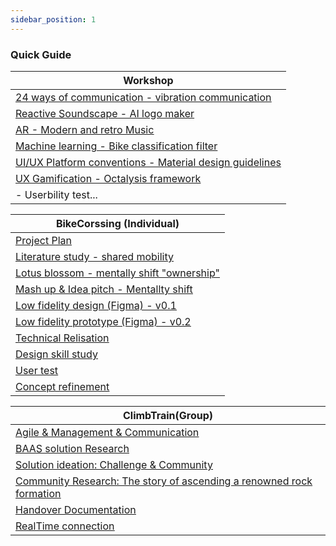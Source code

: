 ```yaml
---
sidebar_position: 1
---
```


### Quick Guide

| Workshop                                                                                                                |
| ----------------------------------------------------------------------------------------------------------------------- |
| [<u>24 ways of communication - vibration communication</u>](./Individual/Realisations/24-Way-communication-Workshop.md) |
| [<u>Reactive Soundscape - AI logo maker</u>](./Individual/Realisations/AI-Reactive-Soundscape-Workshop.md)              |
| [<u>AR - Modern and retro Music</u>](./Individual/Realisations/AR-Workshop.md)                                          |
| [<u>Machine learning - Bike classification filter</u>](./Individual/Realisations/ML-MachineLearning-Workshop.md)        |
| [<u>UI/UX Platform conventions - Material design guidelines</u>](./Individual/Realisations/UI-Workshop.md)              |
| [<u>UX Gamification - Octalysis framework</u>](./Individual/Realisations/UX-Gamification-Workshop.md)                   |
| - Userbility test...                                                                                                    |

| BikeCorssing (Individual)                                                                                     |
| ------------------------------------------------------------------------------------------------------------- |
| [<u>Project Plan</u>](./Individual/ProjectPlan.md)                                                            |
| [<u>Literature study - shared mobility</u>](./Individual/Research/1%20-%20Literature%20study%20-%201.md)      |
| [<u>Lotus blossom - mentally shift "ownership"</u>](./Individual/Research/1%20-%20Lotus%20blossom%20-%201.md) |
| [<u>Mash up & Idea pitch - Mentallty shift</u>](./Individual/Research/1%20-%20Mash%20up%20-%201.md)           |
| [<u>Low fidelity design (Figma) - v0.1</u>](./Individual/Research/1%20-%20Prototype%20-%201.md)               |
| [<u>Low fidelity prototype (Figma) - v0.2</u>](./Individual/Realisations/LF-Relisation.md)                    |
| [<u>Technical Relisation</u>](./Individual/Realisations/Tech-Relisation.md)                                   |
| [<u>Design skill study</u>](./Individual/Research/1%20-%20UI_UX%20Study.md)                                   |
| [<u>User test</u>](./Individual/Research/1%20-%20User%20Test%20-%201.md)                                      |
| [<u>Concept refinement</u>](./Individual/Research/2%20-%20Concept%20-%201.md)                                 |

| ClimbTrain(Group)                                                                                                   |
| ------------------------------------------------------------------------------------------------------------------- |
| [<u>Agile & Management & Communication</u>](./Industry/Realisation/Agile.md)                                        |
| [<u>BAAS solution Research</u>](./Industry/Research/Backend.md)                                                     |
| [<u>Solution ideation: Challenge & Community</u>](./Industry/Research/Ideation-1.md)                                |
| [<u>Community Research: The story of ascending a renowned rock formation</u>](./Industry/Realisation/ClimbStory.md) |
| [<u>Handover Documentation</u>](./Industry/Realisation/HandoverDocumentation.md)                                    |
| [<u>RealTime connection</u>](./Industry/Realisation/RealtimeConnection.md)                                          |
